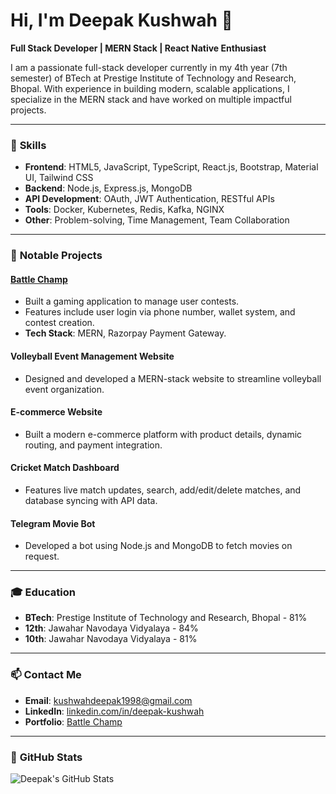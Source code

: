 
# Hi, I'm Deepak Kushwah 👋  

**Full Stack Developer | MERN Stack | React Native Enthusiast**  

I am a passionate full-stack developer currently in my 4th year (7th semester) of BTech at Prestige Institute of Technology and Research, Bhopal. With experience in building modern, scalable applications, I specialize in the MERN stack and have worked on multiple impactful projects.

---

### 🚀 **Skills**
- **Frontend**: HTML5, JavaScript, TypeScript, React.js, Bootstrap, Material UI, Tailwind CSS
- **Backend**: Node.js, Express.js, MongoDB
- **API Development**: OAuth, JWT Authentication, RESTful APIs
- **Tools**: Docker, Kubernetes, Redis, Kafka, NGINX
- **Other**: Problem-solving, Time Management, Team Collaboration

---

### 📂 **Notable Projects**
#### [Battle Champ](https://battle-champ.vercel.app/)
- Built a gaming application to manage user contests.
- Features include user login via phone number, wallet system, and contest creation.
- **Tech Stack**: MERN, Razorpay Payment Gateway.

#### Volleyball Event Management Website
- Designed and developed a MERN-stack website to streamline volleyball event organization.

#### E-commerce Website
- Built a modern e-commerce platform with product details, dynamic routing, and payment integration.

#### Cricket Match Dashboard
- Features live match updates, search, add/edit/delete matches, and database syncing with API data.

#### Telegram Movie Bot
- Developed a bot using Node.js and MongoDB to fetch movies on request.

---

### 🎓 **Education**
- **BTech**: Prestige Institute of Technology and Research, Bhopal - 81%
- **12th**: Jawahar Navodaya Vidyalaya - 84%
- **10th**: Jawahar Navodaya Vidyalaya - 81%

---

### 📫 **Contact Me**
- **Email**: kushwahdeepak1998@gmail.com
- **LinkedIn**: [linkedin.com/in/deepak-kushwah](#)
- **Portfolio**: [Battle Champ](https://battle-champ.vercel.app/)

---

### 🌟 **GitHub Stats**
![Deepak's GitHub Stats](https://github-readme-stats.vercel.app/api?username=deepak-kushwah&show_icons=true&theme=radical)

<!--# Hi, I'm Deepak Kushwah 👋  

**Full Stack Developer | MERN Stack | React Native Enthusiast**  

I am a passionate full-stack developer currently in my 4th year (7th semester) of BTech at Prestige Institute of Technology and Research, Bhopal. With experience in building modern, scalable applications, I specialize in the MERN stack and have worked on multiple impactful projects.

---

### 🚀 **Skills**
- **Frontend**: HTML5, JavaScript, TypeScript, React.js, Bootstrap, Material UI, Tailwind CSS
- **Backend**: Node.js, Express.js, MongoDB
- **API Development**: OAuth, JWT Authentication, RESTful APIs
- **Tools**: Docker, Kubernetes, Redis, Kafka, NGINX
- **Other**: Problem-solving, Time Management, Team Collaboration

---

### 📂 **Notable Projects**
#### [Battle Champ](https://battle-champ.vercel.app/)
- Built a gaming application to manage user contests.
- Features include user login via phone number, wallet system, and contest creation.
- **Tech Stack**: MERN, Razorpay Payment Gateway.

#### Volleyball Event Management Website
- Designed and developed a MERN-stack website to streamline volleyball event organization.

#### E-commerce Website
- Built a modern e-commerce platform with product details, dynamic routing, and payment integration.

#### Cricket Match Dashboard
- Features live match updates, search, add/edit/delete matches, and database syncing with API data.

#### Telegram Movie Bot
- Developed a bot using Node.js and MongoDB to fetch movies on request.

---

### 🎓 **Education**
- **BTech**: Prestige Institute of Technology and Research, Bhopal - 81%
- **12th**: Jawahar Navodaya Vidyalaya - 84%
- **10th**: Jawahar Navodaya Vidyalaya - 81%

---

### 📫 **Contact Me**
- **Email**: kushwahdeepak1998@gmail.com
- **LinkedIn**: [linkedin.com/in/deepak-kushwah](#)
- **Portfolio**: [Battle Champ](https://battle-champ.vercel.app/)

---

### 🌟 **GitHub Stats**
![Deepak's GitHub Stats](https://github-readme-stats.vercel.app/api?username=deepak-kushwah&show_icons=true&theme=radical)

**deepak748030/deepak748030** is a ✨ _special_ ✨ repository because its `README.md` (this file) appears on your GitHub profile.

Here are some ideas to get you started:

- 🔭 I’m currently working on ...
- 🌱 I’m currently learning ...
- 👯 I’m looking to collaborate on ...
- 🤔 I’m looking for help with ...
- 💬 Ask me about ...
- 📫 How to reach me: ...
- 😄 Pronouns: ...
- ⚡ Fun fact: ...
-->
